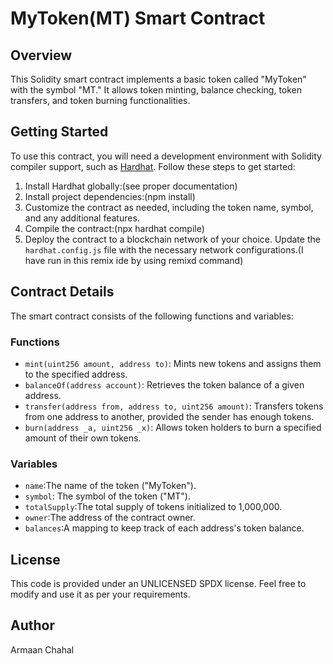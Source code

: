 # MyToken(MT) Smart Contract

## Overview
This Solidity smart contract implements a basic token called "MyToken" with the symbol "MT." It allows token minting, balance checking, token transfers, and token burning functionalities.

## Getting Started
To use this contract, you will need a development environment with Solidity compiler support, such as [Hardhat](https://hardhat.org/). Follow these steps to get started:

1. Install Hardhat globally:(see proper documentation)
2.  Install project dependencies:(npm install) 
3. Customize the contract as needed, including the token name, symbol, and any additional features.
4. Compile the contract:(npx hardhat compile)
5. Deploy the contract to a blockchain network of your choice. Update the `hardhat.config.js` file with the necessary network configurations.(I have run in this remix ide by using remixd command)

## Contract Details
The smart contract consists of the following functions and variables:

### Functions
- `mint(uint256 amount, address to)`: Mints new tokens and assigns them to the specified address.
- `balanceOf(address account)`: Retrieves the token balance of a given address.
- `transfer(address from, address to, uint256 amount)`: Transfers tokens from one address to another, provided the sender has enough tokens.
- `burn(address _a, uint256 _x)`: Allows token holders to burn a specified amount of their own tokens.

### Variables
- `name`:The name of the token ("MyToken").
- `symbol`:  The symbol of the token ("MT").
- `totalSupply`:The total supply of tokens initialized to 1,000,000.
- `owner`:The address of the contract owner.
- `balances`:A mapping to keep track of each address's token balance.

## License
This code is provided under an UNLICENSED SPDX license. Feel free to modify and use it as per your requirements.

## Author

Armaan Chahal


